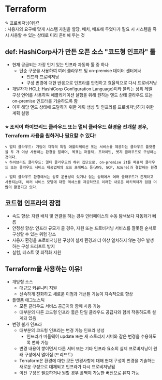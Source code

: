 # **Terraform**

✎ 프로비저닝이란?  
: 사용자의 요구에 맞게 시스템 자원을 할당, 배치, 배포해 두었다가 필요 시 시스템을 즉시 사용할 수 있는 상태로 미리 준비해 두는 것  

## **def: HashiCorp사가 만든 오픈 소스 "코드형 인프라" 툴**
- 현재 공급되는 가장 인기 있는 인프라 자동화 툴 중 하나
    - 단순 구문을 사용하여 여러 클라우드 및 on-premise 데이터 센터에서 
        - 인프라 프로비저닝
        - 구성 변경에 대한 반응으로 인프라를 안전하고 효율적으로 다시 프로비저닝
- 개발자가 HCL(; HashiCorp Configuration Language)이라 불리는 상위 레벨 구성 언어를 사용하여 애플리케이션 실행을 위해 원하는 엔드 상태 클라우드 또는 on-premise 인프라를 기술하도록 함
- 이후 해당 엔드 상태에 도달하기 위한 계획 생성 및 인프라를 프로비저닝하기 위한 계획 실행  

### ⭐️ 조직이 하이브리드 클라우드 또는 멀티 클라우드 환경을 전개할 경우, Terraform 사용을 원하거나 필요할 수 있다!

```text
✎ 멀티 클라우드: 기업이 각각의 특정 애플리케이션 또는 서비스를 제공하는 클라우드 플랫폼을 두 개 이상 사용하는 환경을 말하며, 목표는 퍼블릭, 프라이빗, 엣지 클라우드로 구성하는 것이다.
✎ 하이브리드 클라우드: 멀티 클라우드의 하위 집단으로, on-premise it를 퍼블릭 클라우드 또는 클라우드 서비스 제공업체의 오프 프레미스 등(AWS, GCP, Azure)과 결합하는 환경

→ 멀티 클라우드 환경에서는 상호 운용성이 있거나 없는 상태에서 여러 클라우드가 존재하고 사용되는데, 여러 서비스 모델에 대한 액세스를 제공하므로 이러한 새로운 아키텍처가 점점 더 많이 활용되고 있다.
```

## **코드형 인프라의 장점**
- 속도 향상: 자원 배치 및 연결을 하는 경우 인터페이스의 수동 탐색보다 자동화가 빠름
- 안정성 향상: 인프라 규모가 클 경우, 자원 또는 프로비저닝 서비스를 잘못된 순서로 구성할 수 있는 위험 감소
- 사용자 환경을 프로비저닝한 구성이 실제 환경과 더 이상 일치하지 않는 경우 발생하는 구성 드리프트 방지
- 실험, 테스트 및 최적화 지원

## **Terraform을 사용하는 이유!**
- 개방형 소스
    - 대규모 커뮤니티 지원
    - 신속하게 진화하고 새로운 이점과 개선된 기능이 지속적으로 향상
- 플랫폼 애그노스틱
    - 모든 클라우드 서비스 공급자와 함께 사용 가능
    - 대부분의 다른 코드형 인프라 툴은 단일 클라우드 공급자와 함께 작동하도록 설계돼 있음
- 변경 불가 인프라
    - 대부분의 코드형 인프라는 변경 가능 인프라 생성
        - 인프라가 미들웨어 update 또는 새 스토리지 서버와 같은 변경을 수용하도록 변화 가능
    - 변경 내용이 쌓이면서 다른 서버 또는 기타 인프라 요소의 실제 프로비저닝이 원래 구성에서 멀어짐 (드리프트)
    - Terraform은 환경에 대한 모든 변경사항에 대해 현재 구성이 변경을 기술하는 새로운 구성으로 대체되고 인프라가 다시 프로비저닝됨
    - 이전 구성은 필요하거나 원할 경우 롤백이 가능한 버전으로 유지 가능